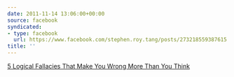 ```yaml
---
date: 2011-11-14 13:06:00+00:00
source: facebook
syndicated:
- type: facebook
  url: https://www.facebook.com/stephen.roy.tang/posts/273218559387615
title: ''
---
```


[5 Logical Fallacies That Make You Wrong More Than You Think](http://www.cracked.com/article_19468_5-logical-fallacies-that-make-you-wrong-more-than-you-think.html)